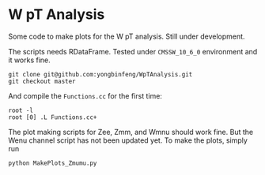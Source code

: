 # W pT Analysis

Some code to make plots for the W pT analysis. Still under development.

The scripts needs RDataFrame. Tested under `CMSSW_10_6_0` environment and it works fine.

```
git clone git@github.com:yongbinfeng/WpTAnalysis.git
git checkout master
```

And compile the `Functions.cc` for the first time:
```
root -l
root [0] .L Functions.cc+
```

The plot making scripts for Zee, Zmm, and Wmnu should work fine. But the Wenu channel script has not been updated yet. To make the plots, simply run
```
python MakePlots_Zmumu.py
```
